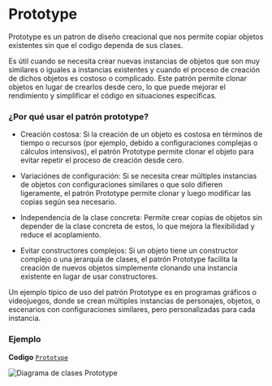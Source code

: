 # Prototype
   
Prototype es un patron de diseño creacional que nos permite copiar objetos existentes sin que el codigo dependa de sus clases.

Es útil cuando se necesita crear nuevas instancias de objetos que son muy similares o iguales a instancias existentes y cuando el proceso de creación de dichos objetos es costoso o complicado. Este patrón permite clonar objetos en lugar de crearlos desde cero, lo que puede mejorar el rendimiento y simplificar el código en situaciones específicas.

### ¿Por qué usar el patrón prototype?

- Creación costosa: Si la creación de un objeto es costosa en términos de tiempo o recursos (por ejemplo, debido a configuraciones complejas o cálculos intensivos), el patrón Prototype permite clonar el objeto para evitar repetir el proceso de creación desde cero.

- Variaciónes de configuración: Si se necesita crear múltiples instancias de objetos con configuraciones similares o que solo difieren ligeramente, el patrón Prototype permite clonar y luego modificar las copias según sea necesario.

- Independencia de la clase concreta: Permite crear copias de objetos sin depender de la clase concreta de estos, lo que mejora la flexibilidad y reduce el acoplamiento.

- Evitar constructores complejos: Si un objeto tiene un constructor complejo o una jerarquía de clases, el patrón Prototype facilita la creación de nuevos objetos simplemente clonando una instancia existente en lugar de usar constructores.

Un ejemplo típico de uso del patrón Prototype es en programas gráficos o videojuegos, donde se crean múltiples instancias de personajes, objetos, o escenarios con configuraciones similares, pero personalizadas para cada instancia.

### Ejemplo

**Codigo** [`Prototype`](./Prototype.ts)

![Diagrama de clases Prototype](../../assets/PrototypePattern.PNG)
